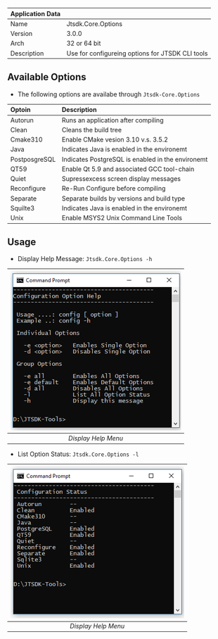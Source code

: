 | Application Data ||
| ---| --- |
| Name        | Jtsdk.Core.Options |
| Version     | 3.0.0 |
| Arch        | 32 or 64 bit |
| Description | Use for configureing options for JTSDK CLI tools |


## Available Options

- The following options are availabe through `Jtsdk-Core.Options`

| Optoin | Description
| :--- | :--- |
| Autorun | Runs an application after compiling
| Clean | Cleans the build tree
| Cmake310 | Enable CMake vesion 3.10 v.s. 3.5.2
| Java | Indicates Java is enabled in the environemt
| PostposgreSQL | Indicates PostgreSQL is enabled in the environemt
| QT59 | Enable Qt 5.9 and associated GCC tool-chain
| Quiet | Supressexcess screen display messages
| Reconfigure | Re-Run Configure before compiling
| Separate | Separate builds by versions and build type
| Squilte3 | Indicates Java is enabled in the environemt
| Unix | Enable MSYS2 Unix Command Line Tools
 
## Usage

- Display Help Message: `Jtsdk.Core.Options -h`

| ![Set Environment](images/jtsdk-core-options/options.1.PNG?raw=true) | 
|:--:| 
| *Display Help Menu* |

- List Option Status: `Jtsdk.Core.Options -l`

| ![Set Environment](images/jtsdk-core-options/options.2.PNG?raw=true) | 
|:--:| 
| *Display Help Menu* |




